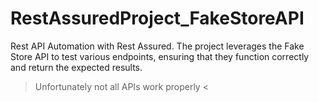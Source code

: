 # RestAssuredProject_FakeStoreAPI
Rest API Automation with Rest Assured. The project leverages the Fake Store API to test various endpoints, ensuring that they function correctly and return the expected results.



> Unfortunately not all APIs work properly <
